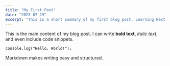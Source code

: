 ```yaml
---
title: "My First Post"
date: "2025-07-19"
excerpt: "This is a short summary of my first blog post. Learning Next.js is fun!"
---
```


This is the main content of my blog post. I can write **bold text**, _italic text_, and even include code snippets.

`console.log("Hello, World!");`

Markdown makes writing easy and structured.
